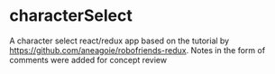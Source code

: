# characterSelect
A character select react/redux app based on the tutorial by https://github.com/aneagoie/robofriends-redux. Notes in the form of comments were added for concept review
